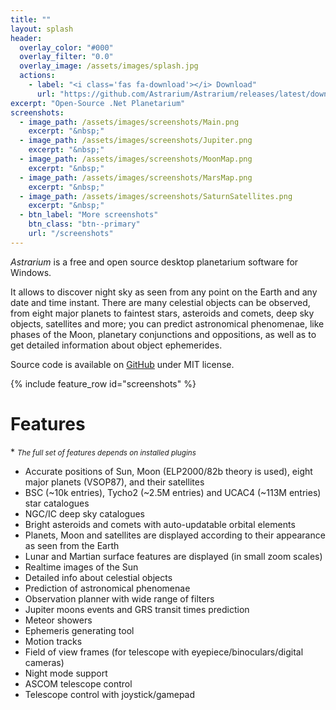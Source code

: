 ```yaml
---
title: ""
layout: splash
header:
  overlay_color: "#000"
  overlay_filter: "0.0"
  overlay_image: /assets/images/splash.jpg
  actions:
    - label: "<i class='fas fa-download'></i> Download"
      url: "https://github.com/Astrarium/Astrarium/releases/latest/download/Astrarium-setup.exe"
excerpt: "Open-Source .Net Planetarium"
screenshots:
  - image_path: /assets/images/screenshots/Main.png
    excerpt: "&nbsp;"
  - image_path: /assets/images/screenshots/Jupiter.png
    excerpt: "&nbsp;"
  - image_path: /assets/images/screenshots/MoonMap.png
    excerpt: "&nbsp;"
  - image_path: /assets/images/screenshots/MarsMap.png
    excerpt: "&nbsp;"
  - image_path: /assets/images/screenshots/SaturnSatellites.png
    excerpt: "&nbsp;"
  - btn_label: "More screenshots"
    btn_class: "btn--primary"
    url: "/screenshots"
---
```


 
*Astrarium* is a free and open source desktop planetarium software for Windows.

It allows to discover night sky as seen from any point on the Earth and any date and time instant. There are many celestial objects can be observed, from eight major planets to faintest stars, asteroids and comets, deep sky objects, satellites and more; you can predict astronomical phenomenae, like phases of the Moon, planetary conjunctions and oppositions, as well as to get detailed information about object ephemerides.

Source code is available on <i class='fab fa-github'></i> [GitHub](https://github.com/Astrarium/Astrarium) under MIT license.

{% include feature_row id="screenshots" %}
# Features

\* <small>*The full set of features depends on installed plugins*</small>

- Accurate positions of Sun, Moon (ELP2000/82b theory is used), eight major planets (VSOP87), and their satellites
- BSC (~10k entries), Tycho2 (~2.5M entries) and UCAC4 (~113M entries) star catalogues
- NGC/IC deep sky catalogues
- Bright asteroids and comets with auto-updatable orbital elements
- Planets, Moon and satellites are displayed according to their appearance as seen from the Earth
- Lunar and Martian surface features are displayed (in small zoom scales)
- Realtime images of the Sun
- Detailed info about celestial objects
- Prediction of astronomical phenomenae
- Observation planner with wide range of filters
- Jupiter moons events and GRS transit times prediction
- Meteor showers
- Ephemeris generating tool
- Motion tracks
- Field of view frames (for telescope with eyepiece/binoculars/digital cameras)
- Night mode support
- ASCOM telescope control
- Telescope control with joystick/gamepad

